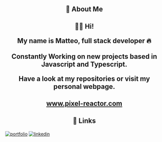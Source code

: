 ## <p align='center'/> 🚀 About Me </p>
##  <p align='center'>👋🏻 Hi! </p><p align='center'>My name is Matteo, full stack developer 🔥 <br></br> Constantly Working on new projects based in Javascript and Typescript. </p><p align='center'>Have a look at  my repositories or visit my personal webpage.</p>

## <p align='center'>www.pixel-reactor.com</p>

## <p align='center'>🔗 Links </p>
 [![portfolio](https://img.shields.io/badge/my_portfolio-000?style=for-the-badge&logo=ko-fi&logoColor=white)](https://www.pixel-reactor.com/) 
 [![linkedin](https://img.shields.io/badge/linkedin-0A66C2?style=for-the-badge&logo=linkedin&logoColor=white)](https://www.linkedin.com/in/matteostella)


